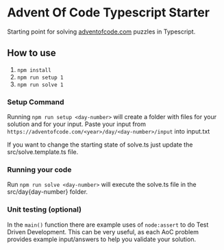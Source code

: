 # Advent Of Code Typescript Starter

Starting point for solving [adventofcode.com](adventofcode.com) puzzles in Typescript.

## How to use

1. `npm install`
2. `npm run setup 1`
3. `npm run solve 1`

### Setup Command

Running `npm run setup <day-number>` will create a folder with files for your solution and for your input.
Paste your input from `https://adventofcode.com/<year>/day/<day-number>/input` into input.txt

If you want to change the starting state of solve.ts just update the src/solve.template.ts file.

### Running your code

Run `npm run solve <day-number>` will execute the solve.ts file in the src/day{day-number} folder.

### Unit testing (optional)

In the `main()` function there are example uses of `node:assert` to do Test Driven Development.
This can be very useful, as each AoC problem provides example input/answers to help you validate your solution.
